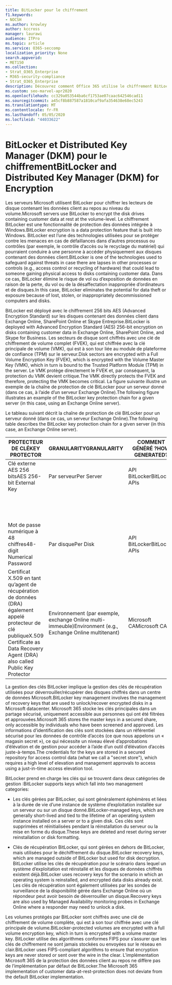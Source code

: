 ```yaml
---
title: BitLocker pour le chiffrement
f1.keywords:
- NOCSH
ms.author: krowley
author: kccross
manager: laurawi
audience: ITPro
ms.topic: article
ms.service: O365-seccomp
localization_priority: None
search.appverid:
- MET150
ms.collection:
- Strat_O365_Enterprise
- M365-security-compliance
- Strat_O365_Enterprise
description: Découvrez comment Office 365 utilise le chiffrement BitLocker, réduisant ainsi le risque de vol de données en raison de la perte ou du vol d’ordinateurs et de disques.
ms.custom: seo-marvel-apr2020
ms.openlocfilehash: cc329a053544ba6cf1753ae07caac642546cad11
ms.sourcegitcommit: a45cf8b887587a1810caf9afa354638e68ec5243
ms.translationtype: MT
ms.contentlocale: fr-FR
ms.lasthandoff: 05/05/2020
ms.locfileid: "44033622"
---
```

# <a name="bitlocker-and-distributed-key-manager-dkm-for-encryption"></a><span data-ttu-id="4e050-103">BitLocker et Distributed Key Manager (DKM) pour le chiffrement</span><span class="sxs-lookup"><span data-stu-id="4e050-103">BitLocker and Distributed Key Manager (DKM) for Encryption</span></span>

<span data-ttu-id="4e050-104">Les serveurs Microsoft utilisent BitLocker pour chiffrer les lecteurs de disque contenant les données client au repos au niveau du volume.</span><span class="sxs-lookup"><span data-stu-id="4e050-104">Microsoft servers use BitLocker to encrypt the disk drives containing customer data at rest at the volume-level.</span></span> <span data-ttu-id="4e050-105">Le chiffrement BitLocker est une fonctionnalité de protection des données intégrée à Windows.</span><span class="sxs-lookup"><span data-stu-id="4e050-105">BitLocker encryption is a data protection feature that is built into Windows.</span></span> <span data-ttu-id="4e050-106">BitLocker est l’une des technologies utilisées pour se protéger contre les menaces en cas de défaillances dans d’autres processus ou contrôles (par exemple, le contrôle d’accès ou le recyclage du matériel) qui pourraient conduire à une personne à accéder physiquement aux disques contenant des données client.</span><span class="sxs-lookup"><span data-stu-id="4e050-106">BitLocker is one of the technologies used to safeguard against threats in case there are lapses in other processes or controls (e.g., access control or recycling of hardware) that could lead to someone gaining physical access to disks containing customer data.</span></span> <span data-ttu-id="4e050-107">Dans ce cas, BitLocker élimine le risque de vol ou d’exposition de données en raison de la perte, du vol ou de la désaffectation inappropriée d’ordinateurs et de disques.</span><span class="sxs-lookup"><span data-stu-id="4e050-107">In this case, BitLocker eliminates the potential for data theft or exposure because of lost, stolen, or inappropriately decommissioned computers and disks.</span></span>

<span data-ttu-id="4e050-108">BitLocker est déployé avec le chiffrement 256 bits AES (Advanced Encryption Standard) sur les disques contenant des données client dans Exchange Online, SharePoint Online et Skype Entreprise.</span><span class="sxs-lookup"><span data-stu-id="4e050-108">BitLocker is deployed with Advanced Encryption Standard (AES) 256-bit encryption on disks containing customer data in Exchange Online, SharePoint Online, and Skype for Business.</span></span> <span data-ttu-id="4e050-109">Les secteurs de disque sont chiffrés avec une clé de chiffrement de volume complet (FVEK), qui est chiffrée avec la clé principale de volume (VMK), qui est à son tour liée au module de plateforme de confiance (TPM) sur le serveur.</span><span class="sxs-lookup"><span data-stu-id="4e050-109">Disk sectors are encrypted with a Full Volume Encryption Key (FVEK), which is encrypted with the Volume Master Key (VMK), which in turn is bound to the Trusted Platform Module (TPM) in the server.</span></span> <span data-ttu-id="4e050-110">Le VMK protège directement le FVEK et, par conséquent, la protection du VMK devient critique.</span><span class="sxs-lookup"><span data-stu-id="4e050-110">The VMK directly protects the FVEK and therefore, protecting the VMK becomes critical.</span></span> <span data-ttu-id="4e050-111">La figure suivante illustre un exemple de la chaîne de protection de clé BitLocker pour un serveur donné (dans ce cas, à l’aide d’un serveur Exchange Online).</span><span class="sxs-lookup"><span data-stu-id="4e050-111">The following figure illustrates an example of the BitLocker key protection chain for a given server (in this case, using an Exchange Online server).</span></span>

<span data-ttu-id="4e050-112">Le tableau suivant décrit la chaîne de protection de clé BitLocker pour un serveur donné (dans ce cas, un serveur Exchange Online).</span><span class="sxs-lookup"><span data-stu-id="4e050-112">The following table describes the BitLocker key protection chain for a given server (in this case, an Exchange Online server).</span></span>

| <span data-ttu-id="4e050-113">PROTECTEUR DE CLÉ</span><span class="sxs-lookup"><span data-stu-id="4e050-113">KEY PROTECTOR</span></span> | <span data-ttu-id="4e050-114">GRANULARITY</span><span class="sxs-lookup"><span data-stu-id="4e050-114">GRANULARITY</span></span> | <span data-ttu-id="4e050-115">COMMENT GÉNÉRÉ ?</span><span class="sxs-lookup"><span data-stu-id="4e050-115">HOW GENERATED?</span></span> | <span data-ttu-id="4e050-116">OÙ EST-IL STOCKÉ ?</span><span class="sxs-lookup"><span data-stu-id="4e050-116">WHERE IS IT STORED?</span></span> | <span data-ttu-id="4e050-117">PROTECTION</span><span class="sxs-lookup"><span data-stu-id="4e050-117">PROTECTION</span></span> |
|--------------------------------------------------------------------------------|-------------------------------------------------|----------------|-------------------------|--------------------------------------------------------------------------------------------------|
| <span data-ttu-id="4e050-118">Clé externe AES 256 bits</span><span class="sxs-lookup"><span data-stu-id="4e050-118">AES 256-bit External Key</span></span> | <span data-ttu-id="4e050-119">Par serveur</span><span class="sxs-lookup"><span data-stu-id="4e050-119">Per Server</span></span> | <span data-ttu-id="4e050-120">API BitLocker</span><span class="sxs-lookup"><span data-stu-id="4e050-120">BitLocker APIs</span></span> | <span data-ttu-id="4e050-121">TPM ou secret-safe</span><span class="sxs-lookup"><span data-stu-id="4e050-121">TPM or Secret Safe</span></span> | <span data-ttu-id="4e050-122">Lockbox/Access Control</span><span class="sxs-lookup"><span data-stu-id="4e050-122">Lockbox / Access Control</span></span> |
|  |  |  | <span data-ttu-id="4e050-123">Registre du serveur de boîtes aux lettres</span><span class="sxs-lookup"><span data-stu-id="4e050-123">Mailbox Server Registry</span></span> | <span data-ttu-id="4e050-124">TPM chiffré</span><span class="sxs-lookup"><span data-stu-id="4e050-124">TPM encrypted</span></span> |
| <span data-ttu-id="4e050-125">Mot de passe numérique à 48 chiffres</span><span class="sxs-lookup"><span data-stu-id="4e050-125">48-digit Numerical Password</span></span> | <span data-ttu-id="4e050-126">Par disque</span><span class="sxs-lookup"><span data-stu-id="4e050-126">Per Disk</span></span> | <span data-ttu-id="4e050-127">API BitLocker</span><span class="sxs-lookup"><span data-stu-id="4e050-127">BitLocker APIs</span></span> | <span data-ttu-id="4e050-128">Active Directory</span><span class="sxs-lookup"><span data-stu-id="4e050-128">Active Directory</span></span> | <span data-ttu-id="4e050-129">Lockbox/Access Control</span><span class="sxs-lookup"><span data-stu-id="4e050-129">Lockbox / Access Control</span></span> |
| <span data-ttu-id="4e050-130">Certificat X.509 en tant qu’agent de récupération de données (DRA) également appelé protecteur de clé publique</span><span class="sxs-lookup"><span data-stu-id="4e050-130">X.509 Certificate as Data Recovery Agent (DRA) also called Public Key Protector</span></span> | <span data-ttu-id="4e050-131">Environnement (par exemple, exchange Online multi-immeuble)</span><span class="sxs-lookup"><span data-stu-id="4e050-131">Environment (e.g., Exchange Online multitenant)</span></span> | <span data-ttu-id="4e050-132">Microsoft CA</span><span class="sxs-lookup"><span data-stu-id="4e050-132">Microsoft CA</span></span> | <span data-ttu-id="4e050-133">Système de build</span><span class="sxs-lookup"><span data-stu-id="4e050-133">Build System</span></span> | <span data-ttu-id="4e050-134">Aucun utilisateur n’a le mot de passe complet pour la clé privée.</span><span class="sxs-lookup"><span data-stu-id="4e050-134">No one user has the full password to the private key.</span></span> <span data-ttu-id="4e050-135">Le mot de passe est protégé physiquement.</span><span class="sxs-lookup"><span data-stu-id="4e050-135">The password is under physical protection.</span></span> |


<span data-ttu-id="4e050-136">La gestion des clés BitLocker implique la gestion des clés de récupération utilisées pour déverrouiller/récupérer des disques chiffrés dans un centre de données Microsoft.</span><span class="sxs-lookup"><span data-stu-id="4e050-136">BitLocker key management involves the management of recovery keys that are used to unlock/recover encrypted disks in a Microsoft datacenter.</span></span> <span data-ttu-id="4e050-137">Microsoft 365 stocke les clés principales dans un partage sécurisé, uniquement accessible aux personnes qui ont été filtrées et approuvées.</span><span class="sxs-lookup"><span data-stu-id="4e050-137">Microsoft 365 stores the master keys in a secured share, only accessible by individuals who have been screened and approved.</span></span> <span data-ttu-id="4e050-138">Les informations d’identification des clés sont stockées dans un référentiel sécurisé pour les données de contrôle d’accès (ce que nous appelons un « magasin secret »), ce qui nécessite un niveau élevé d’approbations d’élévation et de gestion pour accéder à l’aide d’un outil d’élévation d’accès juste-à-temps.</span><span class="sxs-lookup"><span data-stu-id="4e050-138">The credentials for the keys are stored in a secured repository for access control data (what we call a "secret store"), which requires a high level of elevation and management approvals to access using a just-in-time access elevation tool.</span></span>

<span data-ttu-id="4e050-139">BitLocker prend en charge les clés qui se trouvent dans deux catégories de gestion :</span><span class="sxs-lookup"><span data-stu-id="4e050-139">BitLocker supports keys which fall into two management categories:</span></span>

- <span data-ttu-id="4e050-140">Les clés gérées par BitLocker, qui sont généralement éphémères et liées à la durée de vie d’une instance de système d’exploitation installée sur un serveur ou sur un disque donné.</span><span class="sxs-lookup"><span data-stu-id="4e050-140">BitLocker-managed keys, which are generally short-lived and tied to the lifetime of an operating system instance installed on a server or to a given disk.</span></span> <span data-ttu-id="4e050-141">Ces clés sont supprimées et réinitialisées pendant la réinstallation du serveur ou la mise en forme du disque.</span><span class="sxs-lookup"><span data-stu-id="4e050-141">These keys are deleted and reset during server reinstallation or disk formatting.</span></span>

- <span data-ttu-id="4e050-142">Clés de récupération BitLocker, qui sont gérées en dehors de BitLocker, mais utilisées pour le déchiffrement du disque.</span><span class="sxs-lookup"><span data-stu-id="4e050-142">BitLocker recovery keys, which are managed outside of BitLocker but used for disk decryption.</span></span> <span data-ttu-id="4e050-143">BitLocker utilise les clés de récupération pour le scénario dans lequel un système d’exploitation est réinstallé et les disques de données chiffrés existent déjà.</span><span class="sxs-lookup"><span data-stu-id="4e050-143">BitLocker uses recovery keys for the scenario in which an operating system is reinstalled, and encrypted data disks already exist.</span></span> <span data-ttu-id="4e050-144">Les clés de récupération sont également utilisées par les sondes de surveillance de la disponibilité gérée dans Exchange Online où un répondeur peut avoir besoin de déverrouiller un disque.</span><span class="sxs-lookup"><span data-stu-id="4e050-144">Recovery keys are also used by Managed Availability monitoring probes in Exchange Online where a responder may need to unlock a disk.</span></span>

<span data-ttu-id="4e050-145">Les volumes protégés par BitLocker sont chiffrés avec une clé de chiffrement de volume complète, qui est à son tour chiffrée avec une clé principale de volume.</span><span class="sxs-lookup"><span data-stu-id="4e050-145">BitLocker-protected volumes are encrypted with a full volume encryption key, which in turn is encrypted with a volume master key.</span></span> <span data-ttu-id="4e050-146">BitLocker utilise des algorithmes conformes FIPS pour s’assurer que les clés de chiffrement ne sont jamais stockées ou envoyées sur le réseau en clair.</span><span class="sxs-lookup"><span data-stu-id="4e050-146">BitLocker uses FIPS-compliant algorithms to ensure that encryption keys are never stored or sent over the wire in the clear.</span></span> <span data-ttu-id="4e050-147">L’implémentation Microsoft 365 de la protection des données client au repos ne diffère pas de l’implémentation par défaut de BitLocker.</span><span class="sxs-lookup"><span data-stu-id="4e050-147">The Microsoft 365 implementation of customer data-at-rest-protection does not deviate from the default BitLocker implementation.</span></span>
